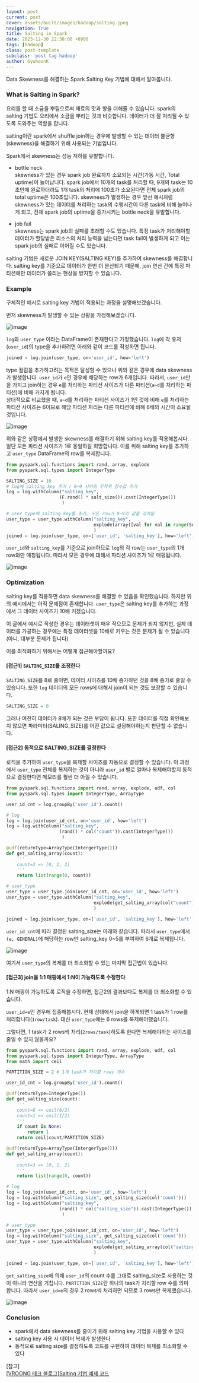 ```yaml
---
layout: post
current: post
cover: assets/built/images/hadoop/salting.jpeg
navigation: True
title: Salting in Spark
date: 2023-12-30 22:30:00 +0900
tags: [hadoop]
class: post-template
subclass: 'post tag-hadoop'
author: GyuhoonK
---
```


Data Skewness를 해결하는 Spark Salting Key 기법에 대해서 알아봅니다.

### What is Salting in Spark?

요리를 할 때 소금을 뿌림으로써 재료의 맛과 향을 더해줄 수 있습니다. spark의 salting 기법도 요리에서 소금을 뿌리는 것과 비슷합니다. 데이터가 더 잘 처리될 수 있도록 도와주는 역할을 합니다.

salting이란 spark에서 shuffle join하는 경우에 발생할 수 있는 데이터 불균형(skewness)을 해결하기 위해 사용되는 기법입니다. 

Spark에서 skewness는 성능 저하를 유발합니다. 
- bottle neck  
skewness가 있는 경우 spark job 완료까지 소요되는 시간(가동 시간, Total uptime)이 늘어납니다. spark job에서 10개의 task를 처리할 때, 9개의 task는 10초만에 완료하더라도 1개 task의 처리에 100초가 소요된다면 전체 spark job의 total uptime은 100초입니다. skewness가 발생하는 경우 앞선 예시처럼 skewness가 있는 데이터를 처리하는 task의 수행시간이 다른 task에 비해 늘어나게 되고, 전체 spark job의 uptime을 증가시키는 bottle neck을 유발합니다.

- job fail  
skewness는 spark job의 실패를 초래할 수도 있습니다. 특정 task가 처리해야할 데이터가 할당받은 리소스의 처리 능력을 넘는다면 task fail이 발생하게 되고 이는 spark job의 실패로 이어질 수도 있습니다.

salting 기법은 새로운 JOIN KEY(SALTING KEY)를 추가하여 skewness를 해결합니다. salting key를 기준으로 데이터가 한번 더 분산되기 때문에, join 연산 간에 특정 파티션에만 데이터가 쏠리는 현상을 방지할 수 있습니다. 

### Example

구체적인 예시로 salting key 기법이 적용되는 과정을 설명해보겠습니다.

먼저 skewness가 발생할 수 있는 상황을 가정해보겠습니다.

<img src="../../assets/built/images/hadoop/salting_example_1.png" alt="image" />

`log`와 `user_type` 이라는 DataFrame이 존재한다고 가정했습니다. `log`에 각 유저(`user_id`)의 type을 추가하려면 아래와 같이 코드를 작성하면 됩니다.

```python
joined = log.join(user_type, on='user_id', how='left')
```

type 컬럼을 추가하고려는 목적은 달성할 수 있으나 위와 같은 경우에 data skewness가 발생합니다. `user_id`가 `e`인 경우에 해당하는 row가 6개입니다. 따라서, `user_id`만을 가지고 join하는 경우 `e`를 처리하는 파티션 사이즈가 다른 파티션(`a~d`를 처리하는 파티션)에 비해 커지게 됩니다.  
상대적으로 비교했을 때, `a~d`를 처리하는 파티션 사이즈가 1인 것에 비해 `e`를 처리하는 파티션 사이즈는 6이므로 해당 파티션 처리는 다른 파티션에 비해 6배의 시간이 소요될 것입니다.

<img src="../../assets/built/images/hadoop/salting_example_2.png" alt="image" />

위와 같은 상황에서 발생한 skewness를 해결하기 위해 salting key를 적용해봅시다. 일단 모든 파티션 사이즈가 1로 동일하길 희망합니다. 이를 위해 salting key를 추가하고 `user_type` DataFrame의 row를 복제합니다.

```python
from pyspark.sql.functions import rand, array, explode
from pyspark.sql.types import IntegerType

SALTING_SIZE = 10
# log에 salting key 추가 / 0~9 사이의 무작위 정수값 추가
log = log.withColumn("salting_key",
                    (F.rand() * salt_size()).cast(IntegerType())
                     )

# user_type에 salting key를 추가, 모든 row가 0~9의 값을 갖게됨
user_type = user_type.withColumn("salting_key",
                                 explode(array([val for val in range(SALTING_SIZE)]))
                                 )
joined = log.join(user_type, on=['user_id', 'salting_key'], how='left')
```

`user_id`와 `salting_key`를 기준으로 join하므로 `log`의 각 row는 `user_type`의 1개 row와만 매칭됩니다. 따라서 모든 경우에 대해서 파티션 사이즈가 1로 매핑됩니다.

<img src="../../assets/built/images/hadoop/salting_example_3.png" alt="image" />

### Optimization

salting key를 적용하면 data skewness를 해결할 수 있음을 확인했습니다. 하지만 위의 예시에서는 아직 문제점이 존재합니다. `user_type`은 salting key를 추가하는 과정에서 그 데이터 사이즈가 10배 커졌습니다.

이 글에서 예시로 작성한 경우는 데이터셋이 매우 작으므로 문제가 되지 않지만, 실제 데이터를 가공하는 경우에는 특정 데이터셋을 10배로 키우는 것은 문제가 될 수 있습니다(아니, 대부분 문제가 됩니다).

이를 최적화하기 위해서는 어떻게 접근해야할까요?

#### [접근1] `SALTING_SIZE`를 조정한다

`SALTING_SIZE`를 8로 줄이면, 데이터 사이즈를 10배 증가하던 것을 8배 증가로 줄일 수 있습니다. 또한 `log` 데이터의 모든 rows에 대해서 join이 되는 것도 보장할 수 있습니다. 
```python
SALTING_SIZE = 8
```
그러나 여전히 데이터가 8배가 되는 것은 부담이 됩니다. 또한 데이터를 직접 확인해보지 않으면 파라미터(SALING_SIZE)를 어떤 값으로 설정해야하는지 판단할 수 없습니다. 

#### [접근2] 동적으로 SALTING_SIZE를 결정한다

로직을 추가하여 `user_type`을 복제할 사이즈를 자동으로 결정할 수 있습니다. 이 과정에서 `user_type` 전체를 복제하는 것이 아니라 `user_id` 별로 얼마나 복제해야할지 동적으로 결정한다면 메모리를 훨씬 더 아낄 수 있습니다.

```python
from pyspark.sql.functions import rand, array, explode, udf, col
from pyspark.sql.types import IntegerType, ArrayType

user_id_cnt = log.groupBy('user_id').count()

# log
log = log.join(user_id_cnt, on='user_id', how='left')
log = log.withColumn("salting_key",
                    (rand() * col("count")).cast(IntegerType())
                     )

@udf(returnType=ArrayType(IntergerType()))
def get_salting_array(count):
    '''
    count=3 => [0, 1, 2]
    '''
    return list(range(0, count))

# user_type
user_type = user_type.join(user_id_cnt, on='user_id', how='left')
user_type = user_type.withColumn("salting_key",
                                 explode(get_salting_array(col("count")))
                                 )

joined = log.join(user_type, on=['user_id', 'salting_key'], how='left')
```

`user_id_cnt`에 따라 결정된 salting_size는 아래와 같습니다. 따라서 `user_type`에서 `(e, GENERAL)`에 해당하는 row만 salting_key 0~5를 부여하여 6개로 복제됩니다. 

<img src="../../assets/built/images/hadoop/salting_example_4.png" alt="image" />

여기서 `user_type`의 복제를 더 최소화할 수 있는 마지막 접근법이 있습니다.

#### [접근3] join을 1:1 매핑에서 1:N이 가능하도록 수정한다
1:N 매핑이 가능하도록 로직을 수정하면, 접근2의 결과보다도 복제를 더 최소화할 수 있습니다.

`user_id=e`인 경우에 집중해봅시다. 현재 상태에서 join을 하게되면 1 task가 1 row를 처리합니다(`1row/task`). 대신 `user_type`에는 6 rows를 복제해야했습니다. 

그렇다면, 1 task가 2 rows씩 처리(`2rows/task`)하도록 한다면 복제해야하는 사이즈를 줄일 수 있지 않을까요?


```python
from pyspark.sql.functions import rand, array, explode, udf, col
from pyspark.sql.types import IntegerType, ArrayType
from math import ceil

PARTITION_SIZE = 2 # 1개 task가 처리할 rows 개수

user_id_cnt = log.groupBy('user_id').count()

@udf(returnType=IntegerType())
def get_salting_size(count):
    '''
    count=6 => ceil(6/2)
    count=1 => ceil(1/2)
    '''
    if count is None:
        return 1
    return ceil(count/PARTITION_SIZE)

@udf(returnType=ArrayType(IntergerType()))
def get_salting_array(count):
    '''
    count=3 => [0, 1, 2]
    '''
    return list(range(0, count))

# log
log = log.join(user_id_cnt, on='user_id', how='left')
log = log.withColumn("salting_size", get_salting_size(col('count')))
log = log.withColumn("salting_key",
                    (rand() * col("salting_size")).cast(IntegerType())
                     )

# user_type
user_type = user_type.join(user_id_cnt, on='user_id', how='left')
log = log.withColumn("salting_size", get_salting_size(col('count')))
user_type = user_type.withColumn("salting_key",
                                 explode(get_salting_array(col("salting_size")))
                                 )

joined = log.join(user_type, on=['user_id', 'salting_key'], how='left')
```

`get_salting_size`에 의해 `user_id`의 count 수를 그대로 salting_size로 사용하는 것이 아니라 연산을 거칩니다. `PARTITION_SIZE`란 하나의 task가 처리할 row 수를 의미합니다. 따라서 `user_id=e`의 경우 2 rows씩 처리하면 되므로 3 rows만 복제했습니다.

<img src="../../assets/built/images/hadoop/salting_example_5.png" alt="image" />


### Conclusion
- spark에서 data skewness를 줄이기 위해 salting key 기법을 사용할 수 있다
- salting key 사용 시 데이터 복제가 발생한다
- 동적으로 salting size를 결정하도록 코드를 구현하여 데이터 복제를 최소화할 수 있다


[참고]  
[[VROONG 테크 블로그]Salting 기법 예제 코드](https://mesh.dev/20220130-dev-notes-008-salting-method-and-examples/)  
